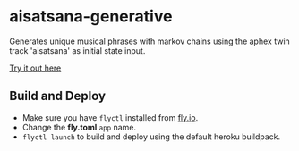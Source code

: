 # aisatsana-generative

Generates unique musical phrases with markov chains using the aphex twin track 'aisatsana' as initial state input.

[Try it out here](https://solitary-mountain-114.fly.dev)

## Build and Deploy

- Make sure you have `flyctl` installed from [fly.io](https://fly.io).
- Change the **fly.toml** `app` name.
- `flyctl launch` to build and deploy using the default heroku buildpack.